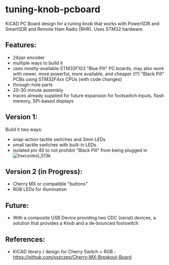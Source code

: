 # tuning-knob-pcboard
KiCAD PC Board design for a tuning knob that works with PowerSDR and SmartSDR and Remote Ham Radio (RHR). Uses STM32 hardware.  

## Features:
- 24ppr encoder
- multiple ways to build it
- uses mostly-available STM32F103 "Blue Pill" PC boards, may also work with newer, more powerful, more available, and cheaper (!?) "Black Pill" PCBs using STM32F4xx CPUs (with code changes)
- through-hole parts
- 20-30 minute assembly
- traces already supplied for future expansion for footswitch inputs, flash memory, SPI-based displays

## Version 1:
Build it two ways:
- snap-action tactile switches and 3mm LEDs
- small tactile switches with built-in LEDs
- isolated pin 40 to not prohibit "Black Pill" from being plugged in
![hwcontrol_513k](https://user-images.githubusercontent.com/11912/153449086-7aa9e259-4c36-4aab-b3d2-77c59784bd3d.jpg)

## Version 2 (in Progress):
- Cherry MX or compatible "buttons"
- RGB LEDs for illumination

## Future:
- With a composite USB Device providing two CDC (serial) devices, a solution that provides a Knob and a de-bounced footswitch

## References:
- KiCAD library / design for Cherry Switch + RGB : https://github.com/sszczep/Cherry-MX-Breakout-Board

